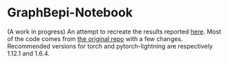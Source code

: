 # GraphBepi-Notebook
(A work in progress)
An attempt to recreate the results reported [here](https://academic.oup.com/bioinformatics/article/39/4/btad187/7114029).
Most of the code comes from [the original repo](https://github.com/biomed-AI/GraphBepi) with a few changes.
Recommended versions for torch and pytorch-lightning are respectively 1.12.1 and 1.6.4.

